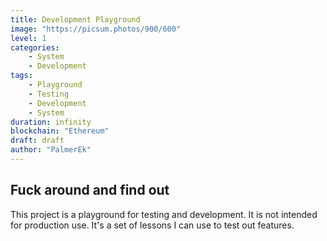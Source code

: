 ```yaml
---
title: Development Playground
image: "https://picsum.photos/900/600"
level: 1
categories:
    - System
    - Development
tags:
    - Playground
    - Testing
    - Development
    - System
duration: infinity
blockchain: "Ethereum"
draft: draft
author: "PalmerEk"
---
```


## Fuck around and find out

This project is a playground for testing and development. It is not intended for production use. It's a set of lessons I can use to test out features.
